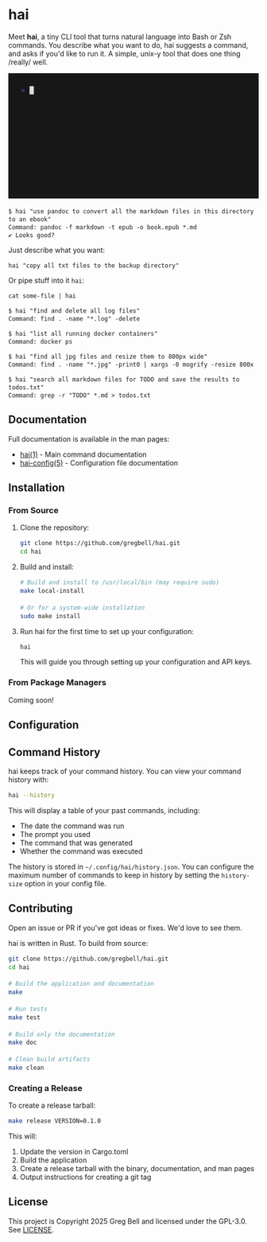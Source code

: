 # hai

Meet **hai**, a tiny CLI tool that turns natural language into Bash or Zsh
commands. You describe what you want to do, hai suggests a command, and asks if
you'd like to run it. A simple, unix-y tool that does one thing /really/ well.

![Hai creating a compressed tarball](assets/tarball.gif)

```console
$ hai "use pandoc to convert all the markdown files in this directory to an ebook"
Command: pandoc -f markdown -t epub -o book.epub *.md
✔ Looks good?
```

Just describe what you want:

```console
hai "copy all txt files to the backup directory"
```

Or pipe stuff into it `hai`:

```basconsole
cat some-file | hai
```

```console
$ hai "find and delete all log files"
Command: find . -name "*.log" -delete
```

```console
$ hai "list all running docker containers"
Command: docker ps
```

```console
$ hai "find all jpg files and resize them to 800px wide"
Command: find . -name "*.jpg" -print0 | xargs -0 mogrify -resize 800x
```

```console
$ hai "search all markdown files for TODO and save the results to todos.txt"
Command: grep -r "TODO" *.md > todos.txt
```

## Documentation

Full documentation is available in the man pages:

- [hai(1)](doc/manual.md) - Main command documentation
- [hai-config(5)](doc/config.md) - Configuration file documentation

## Installation

### From Source

1. Clone the repository:

   ```bash
   git clone https://github.com/gregbell/hai.git
   cd hai
   ```

2. Build and install:

   ```bash
   # Build and install to /usr/local/bin (may require sudo)
   make local-install

   # Or for a system-wide installation
   sudo make install
   ```

3. Run hai for the first time to set up your configuration:

   ```bash
   hai
   ```

   This will guide you through setting up your configuration and API keys.

### From Package Managers

Coming soon!

## Configuration

## Command History

hai keeps track of your command history. You can view your command history with:

```bash
hai --history
```

This will display a table of your past commands, including:

- The date the command was run
- The prompt you used
- The command that was generated
- Whether the command was executed

The history is stored in `~/.config/hai/history.json`. You can configure the
maximum number of commands to keep in history by setting the `history-size`
option in your config file.

## Contributing

Open an issue or PR if you've got ideas or fixes. We'd love to see them.

hai is written in Rust. To build from source:

```bash
git clone https://github.com/gregbell/hai.git
cd hai

# Build the application and documentation
make

# Run tests
make test

# Build only the documentation
make doc

# Clean build artifacts
make clean
```

### Creating a Release

To create a release tarball:

```bash
make release VERSION=0.1.0
```

This will:

1. Update the version in Cargo.toml
2. Build the application
3. Create a release tarball with the binary, documentation, and man pages
4. Output instructions for creating a git tag

## License

This project is Copyright 2025 Greg Bell and licensed under the GPL-3.0. See [LICENSE](LICENSE).
